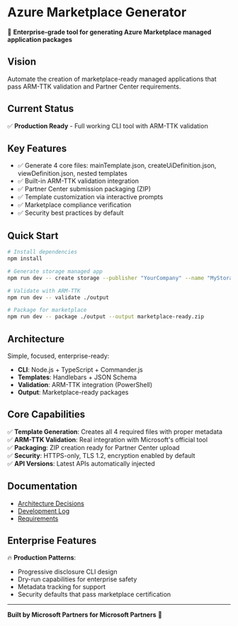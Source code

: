 # Azure Marketplace Generator

🚀 **Enterprise-grade tool for generating Azure Marketplace managed application packages**

## Vision

Automate the creation of marketplace-ready managed applications that pass ARM-TTK validation and Partner Center requirements.

## Current Status

✅ **Production Ready** - Full working CLI tool with ARM-TTK validation

## Key Features

- ✅ Generate 4 core files: mainTemplate.json, createUiDefinition.json, viewDefinition.json, nested templates
- ✅ Built-in ARM-TTK validation integration
- ✅ Partner Center submission packaging (ZIP)
- ✅ Template customization via interactive prompts
- ✅ Marketplace compliance verification
- ✅ Security best practices by default

## Quick Start

```bash
# Install dependencies
npm install

# Generate storage managed app
npm run dev -- create storage --publisher "YourCompany" --name "MyStorageApp"

# Validate with ARM-TTK
npm run dev -- validate ./output

# Package for marketplace
npm run dev -- package ./output --output marketplace-ready.zip
```

## Architecture

Simple, focused, enterprise-ready:

- **CLI**: Node.js + TypeScript + Commander.js
- **Templates**: Handlebars + JSON Schema
- **Validation**: ARM-TTK integration (PowerShell)
- **Output**: Marketplace-ready packages

## Core Capabilities

✅ **Template Generation**: Creates all 4 required files with proper metadata  
✅ **ARM-TTK Validation**: Real integration with Microsoft's official tool  
✅ **Packaging**: ZIP creation ready for Partner Center upload  
✅ **Security**: HTTPS-only, TLS 1.2, encryption enabled by default  
✅ **API Versions**: Latest APIs automatically injected  

## Documentation

- [Architecture Decisions](./docs/ARCHITECTURE.md)
- [Development Log](./docs/DEVELOPMENT_LOG.md)
- [Requirements](./docs/requirements.md)

## Enterprise Features

🔥 **Production Patterns**:

- Progressive disclosure CLI design
- Dry-run capabilities for enterprise safety
- Metadata tracking for support
- Security defaults that pass marketplace certification

---

**Built by Microsoft Partners for Microsoft Partners** 💪
